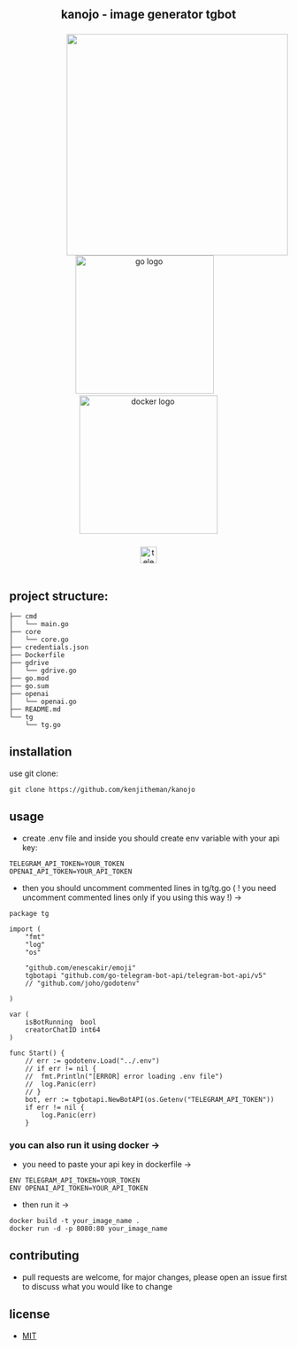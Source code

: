 <h2 align="center">kanojo - image generator tgbot</h2>

###

<img align="right" height="400" src="https://media.tenor.com/PcSajWr_cMYAAAAd/anime.gif"  />

###

<div align="center">
  <img src="https://cdn.jsdelivr.net/gh/devicons/devicon/icons/go/go-original.svg" height="250" alt="go logo"  />
  <img width="10" />
  <img src="https://cdn.jsdelivr.net/gh/devicons/devicon/icons/docker/docker-original.svg" height="250" alt="docker logo"  />
</div>

###

<div align="center">
  <img src="https://img.shields.io/static/v1?message=kanojo&logo=telegram&label=&color=909ef7&logoColor=white&labelColor=&style=for-the-badge" height="30" alt="telegram logo"  />
</div>

<br>

## project structure:

```
├── cmd
│   └── main.go
├── core
│   └── core.go
├── credentials.json
├── Dockerfile
├── gdrive
│   └── gdrive.go
├── go.mod
├── go.sum
├── openai
│   └── openai.go
├── README.md
└── tg
    └── tg.go
```

## installation

use git clone:

```
git clone https://github.com/kenjitheman/kanojo
```

## usage

- create .env file and inside you should create env variable with your api key:

```
TELEGRAM_API_TOKEN=YOUR_TOKEN
OPENAI_API_TOKEN=YOUR_API_TOKEN
```

- then you should uncomment commented lines in tg/tg.go ( ! you need uncomment
  commented lines only if you using this way !) ->

```
package tg

import (
	"fmt"
	"log"
	"os"

	"github.com/enescakir/emoji"
	tgbotapi "github.com/go-telegram-bot-api/telegram-bot-api/v5"
	// "github.com/joho/godotenv"

)

var (
	isBotRunning  bool
	creatorChatID int64
)

func Start() {
	// err := godotenv.Load("../.env")
	// if err != nil {
	// 	fmt.Println("[ERROR] error loading .env file")
	// 	log.Panic(err)
	// }
	bot, err := tgbotapi.NewBotAPI(os.Getenv("TELEGRAM_API_TOKEN"))
	if err != nil {
		log.Panic(err)
	}
```

### you can also run it using docker ->

- you need to paste your api key in dockerfile ->

```
ENV TELEGRAM_API_TOKEN=YOUR_TOKEN
ENV OPENAI_API_TOKEN=YOUR_API_TOKEN
```

- then run it ->

```
docker build -t your_image_name .
docker run -d -p 8080:80 your_image_name
```

## contributing

- pull requests are welcome, for major changes, please open an issue first to
  discuss what you would like to change

## license

- [MIT](https://choosealicense.com/licenses/mit/)
